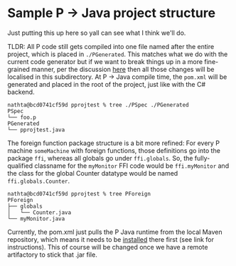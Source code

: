 # Sample P -> Java project structure

Just putting this up here so yall can see what I think we'll do.

TLDR: All P code still gets compiled into one file named after the entire
project, which is placed in `./PGenerated`.  This matches what we do with the
current code generator but if we want to break things up in a more fine-grained
manner, per the discussion [here](https://github.com/p-org/P/issues/454) then
all those changes will be localised in this subdirectory.  At P -> Java compile
time, the `pom.xml` will be generated and placed in the root of the project,
just like with the C# backend.

```
nathta@bcd0741cf59d pprojtest % tree ./PSpec ./PGenerated
PSpec
└── foo.p
PGenerated
└── pprojtest.java
```


The foreign function package structure is a bit more refined:  For every P
machine `someMachine` with foreign functions, those definitions go into the
package `ffi`, whereas all globals go under `ffi.globals`.  So, the
fully-qualified classname for the `myMonitor` FFI code would be `ffi.myMonitor`
and the class for the global Counter datatype would be named
`ffi.globals.Counter`.

```
nathta@bcd0741cf59d pprojtest % tree PForeign
PForeign
├── globals
│   └── Counter.java
└── myMonitor.java
```

Currently, the pom.xml just pulls the P Java runtime from the local Maven
repository, which means it needs to be
[installed](https://github.com/dijkstracula/prtsandbox#installation)
there first (see link for instructions).  This of course will be changed
once we have a remote artifactory to stick that .jar file.
